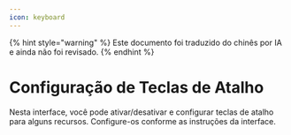 ```yaml
---
icon: keyboard
---
```


{% hint style="warning" %}
Este documento foi traduzido do chinês por IA e ainda não foi revisado.
{% endhint %}

# Configuração de Teclas de Atalho

Nesta interface, você pode ativar/desativar e configurar teclas de atalho para alguns recursos. Configure-os conforme as instruções da interface.